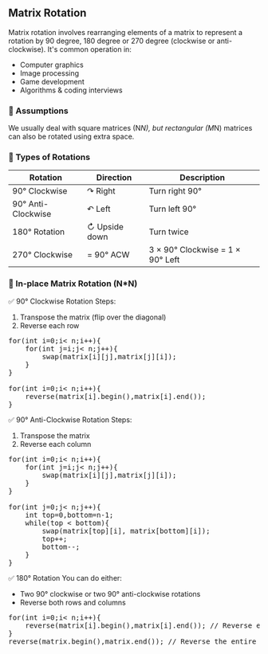 ## Matrix Rotation

Matrix rotation involves rearranging elements of a matrix to represent a rotation by 90 degree, 180 degree or 270 degree (clockwise or anti-clockwise). It's common operation in:
- Computer graphics
- Image processing
- Game development
- Algorithms & coding interviews

### 📌 Assumptions
We usually deal with square matrices (N*N), but rectangular (M*N) matrices can also be rotated using extra space.

### 🔁 Types of Rotations

| Rotation | Direction | Description |
| ----------- | ------- | --------- |
| 90° Clockwise	| ↷ Right | Turn right 90° |
| 90° Anti-Clockwise	| ↶ Left	| Turn left 90° |
| 180° Rotation	| ↻ Upside down	| Turn twice |
| 270° Clockwise |	= 90° ACW |	3 × 90° Clockwise = 1 × 90° Left |

### 🔧 In-place Matrix Rotation (N*N)
✅ 90° Clockwise Rotation
Steps:
1. Transpose the matrix (flip over the diagonal)
2. Reverse each row

<pre>
for(int i=0;i< n;i++){
    for(int j=i;j< n;j++){
        swap(matrix[i][j],matrix[j][i]);
    }
}

for(int i=0;i< n;i++){
    reverse(matrix[i].begin(),matrix[i].end());
} </pre>

✅ 90° Anti-Clockwise Rotation
Steps:
1. Transpose the matrix
2. Reverse each column

<pre>
for(int i=0;i< n;i++){
    for(int j=i;j< n;j++){
        swap(matrix[i][j],matrix[j][i]);
    }
}

for(int j=0;j< n;j++){
    int top=0,bottom=n-1;
    while(top < bottom){
        swap(matrix[top][i], matrix[bottom][i]);
        top++;
        bottom--;
    }
}
</pre>

✅ 180° Rotation
You can do either:
- Two 90° clockwise or two 90° anti-clockwise rotations
- Reverse both rows and columns
<pre>
for(int i=0;i< n;i++){
    reverse(matrix[i].begin(),matrix[i].end()); // Reverse each 
}
reverse(matrix.begin(),matrix.end()); // Reverse the entire matrix
</pre>